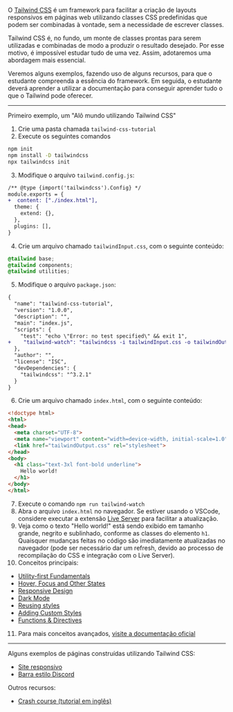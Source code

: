 O [Tailwind CSS](https://tailwindcss.com/) é um framework para facilitar a criação de layouts responsivos em páginas web utilizando classes CSS predefinidas que podem ser combinadas à vontade, sem a necessidade de escrever classes.

Tailwind CSS é, no fundo, um monte de classes prontas para serem utilizadas e combinadas de modo a produzir o resultado desejado. Por esse motivo, é impossível estudar tudo de uma vez. Assim, adotaremos uma abordagem mais essencial.

Veremos alguns exemplos, fazendo uso de alguns recursos, para que o estudante compreenda a essência do framework. Em seguida, o estudante deverá aprender a utilizar a documentação para conseguir aprender tudo o que o Tailwind pode oferecer.

<hr/>

Primeiro exemplo, um "Alô mundo utilizando Tailwind CSS"

1. Crie uma pasta chamada `tailwind-css-tutorial`
2. Execute os seguintes comandos
```sh
npm init
npm install -D tailwindcss
npx tailwindcss init
```
3. Modifique o arquivo `tailwind.config.js`:
```diff
/** @type {import('tailwindcss').Config} */
module.exports = {
+  content: ["./index.html"],
  theme: {
    extend: {},
  },
  plugins: [],
}
```
4. Crie um arquivo chamado `tailwindInput.css`, com o seguinte conteúdo:
```css
@tailwind base;
@tailwind components;
@tailwind utilities;
```
5. Modifique o arquivo `package.json`:
```diff
{
  "name": "tailwind-css-tutorial",
  "version": "1.0.0",
  "description": "",
  "main": "index.js",
  "scripts": {
    "test": "echo \"Error: no test specified\" && exit 1",
+    "tailwind-watch": "tailwindcss -i tailwindInput.css -o tailwindOutput.css --watch"
  },
  "author": "",
  "license": "ISC",
  "devDependencies": {
    "tailwindcss": "^3.2.1"
  }
}
```
6. Crie um arquivo chamado `index.html`, com o seguinte conteúdo:
```html
<!doctype html>
<html>
<head>
  <meta charset="UTF-8">
  <meta name="viewport" content="width=device-width, initial-scale=1.0">
  <link href="tailwindOutput.css" rel="stylesheet">
</head>
<body>
  <h1 class="text-3xl font-bold underline">
    Hello world!
  </h1>
</body>
</html>
```
7. Execute o comando `npm run tailwind-watch`
8. Abra o arquivo `index.html` no navegador. Se estiver usando o VSCode, considere executar a extensão [Live Server](https://marketplace.visualstudio.com/items?itemName=ritwickdey.LiveServer) para facilitar a atualização.
9. Veja como o texto "Hello world!" está sendo exibido em tamanho grande, negrito e sublinhado, conforme as classes do elemento `h1`. Quaisquer mudanças feitas no código são imediatamente atualizadas no navegador (pode ser necessário dar um refresh, devido ao processo de recompilação do CSS e integração com o Live Server).
10. Conceitos principais:
* [Utility-first Fundamentals](https://tailwindcss.com/docs/utility-first)
* [Hover, Focus and Other States](https://tailwindcss.com/docs/hover-focus-and-other-states)
* [Responsive Design](https://tailwindcss.com/docs/responsive-design)
* [Dark Mode](https://tailwindcss.com/docs/dark-mode)
* [Reusing styles](https://tailwindcss.com/docs/reusing-styles)
* [Adding Custom Styles](https://tailwindcss.com/docs/adding-custom-styles)
* [Functions & Directives](https://tailwindcss.com/docs/functions-and-directives)
11. Para mais conceitos avançados, [visite a documentação oficial](https://tailwindcss.com/docs/)

<hr/>

Alguns exemplos de páginas construídas utilizando Tailwind CSS:

* [Site responsivo](tailwindExemplo1.md)
* [Barra estilo Discord](tailwindExemplo2.md)

Outros recursos:

* [Crash course (tutorial em inglês)](https://www.youtube.com/watch?v=dFgzHOX84xQ)